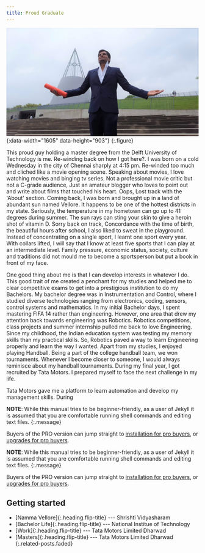 ```yaml
---
title: Proud Graduate
---
```


![Math Screenshot](assets/img/blog/user.jpg){:data-width="1605" data-height="903"}
{:.figure} 

This proud guy holding a master degree from the Delft University of Technology is me. Re-winding back on how I got here?. I was born on a cold Wednesday in the city of Chennai sharply at 4:15 pm. Re-winded too much and cliched like a movie opening scene. Speaking about movies, I love watching movies and binging tv series. Not a professional movie critic but not a C-grade audience, Just an amateur blogger who loves to point out and write about films that touched his heart. Oops, Lost track with the 'About' section. Coming back, I was born and brought up in a land of abundant sun named Vellore. It happens to be one of the hottest districts in my state. Seriously, the temperature in my hometown can go up to 41 degrees during summer. The sun rays can sting your skin to give a heroin shot of vitamin D. Sorry back on track, Concordance with the time of birth, the beautiful hours after school, I also liked to sweat in the playground. Instead of concentrating on a single sport, I learnt one sport every year. With collars lifted, I will say that I know at least five sports that I can play at an intermediate level. Family pressure, economic status, society, culture and traditions did not mould me to become a sportsperson but put a book in front of my face. 

One good thing about me is that I can develop interests in whatever I do. This good trait of me created a penchant for my studies and helped me to clear competitive exams to get into a prestigious institution to do my Bachelors. My bachelor degree was in Instrumentation and Control, where I studied diverse technologies ranging from electronics, coding, sensors, control systems and mathematics. In my initial Bachelor days, I spent mastering FIFA 14 rather than engineering. However, one area that drew my attention back towards engineering was Robotics. Robotics competitions, class projects and summer internship pulled me back to love Engineering. Since my childhood, the Indian education system was testing my memory skills than my practical skills. So, Robotics paved a way to learn Engineering properly and learn the way I wanted. Apart from my studies, I enjoyed playing Handball. Being a part of the college handball team, we won tournaments.  Whenever I become closer to someone,  I would always reminisce about my handball tournaments. During my final year, I got recruited by Tata Motors. I  prepared myself to face the next challenge in my life.

Tata Motors gave me a platform to learn automation and develop my management skills. During 



**NOTE**: While this manual tries to be beginner-friendly, as a user of Jekyll it is assumed that you are comfortable running shell commands and editing text files.
{:.message}

Buyers of the PRO version can jump straight to [installation for pro buyers](install.md#pro-version),
or [upgrades for pro buyers](upgrade.md#pro-version).


**NOTE**: While this manual tries to be beginner-friendly, as a user of Jekyll it is assumed that you are comfortable running shell commands and editing text files.
{:.message}

Buyers of the PRO version can jump straight to [installation for pro buyers](install.md#pro-version),
or [upgrades for pro buyers](upgrade.md#pro-version).

## Getting started
* [Namma Vellore]{:.heading.flip-title} --- Shrishti Vidyasharam 
* [Bachelor Life]{:.heading.flip-title} --- National Institue of Technology
* [Work]{:.heading.flip-title} --- Tata Motors Limited Dharwad
* [Masters]{:.heading.flip-title} --- Tata Motors Limited Dharwad
{:.related-posts.faded}


[install]: child.md
[upgrade]: college.md
[config]: work.md
[basics]: netherlands.md
[writing]: writing.md
